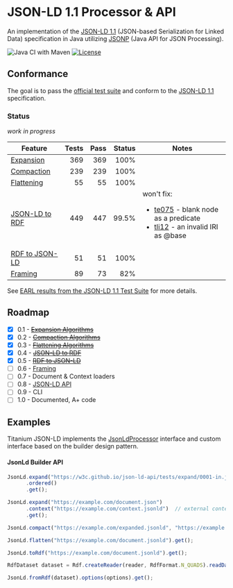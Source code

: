 # JSON-LD 1.1 Processor & API

An implementation of the [JSON-LD 1.1](https://www.w3.org/TR/json-ld/) (JSON-based Serialization for Linked Data) specification in Java utilizing [JSONP](https://javaee.github.io/jsonp/) (Java API for JSON Processing).

![Java CI with Maven](https://github.com/filip26/titanium-json-ld/workflows/Java%20CI%20with%20Maven/badge.svg)
[![License](https://img.shields.io/badge/License-Apache%202.0-blue.svg)](https://opensource.org/licenses/Apache-2.0)


## Conformance

The goal is to pass the [official test suite](https://github.com/w3c/json-ld-api/tree/master/tests) and conform to the [JSON-LD 1.1](https://www.w3.org/TR/json-ld/)  specification.

###  Status

*work in progress*

 Feature | Tests | Pass | Status | Notes
 --- | ---: | ---: | ---: | ---
[Expansion](https://www.w3.org/TR/json-ld/#expanded-document-form) | 369 |  369 | 100% | 
[Compaction](https://www.w3.org/TR/json-ld/#compacted-document-form) | 239 | 239 | 100% |
[Flattening](https://www.w3.org/TR/json-ld/#flattened-document-form) | 55 | 55 | 100% |
[JSON-LD to RDF](https://www.w3.org/TR/json-ld/#relationship-to-rdf) | 449 | 447 | 99.5% |  won't fix: <ul><li>[te075](https://w3c.github.io/json-ld-api/tests/toRdf-manifest#te075) - blank node as a predicate</li><li>[tli12](https://w3c.github.io/json-ld-api/tests/toRdf-manifest#tli12) - an invalid IRI as @base</li></ul>
[RDF to JSON-LD](https://www.w3.org/TR/json-ld/#relationship-to-rdf) | 51 | 51  | 100% | 
[Framing](https://www.w3.org/TR/json-ld11-framing/#framing) | 89 | 73 | 82% |

See [EARL results from the JSON-LD 1.1 Test Suite](https://w3c.github.io/json-ld-api/reports/#subj_Titanium_JSON_LD_Java) for more details.

## Roadmap

- [x] 0.1 - ~~[Expansion Algorithms](https://www.w3.org/TR/json-ld11-api/#expansion-algorithms)~~
- [x] 0.2 - ~~[Compaction Algorithms](https://www.w3.org/TR/json-ld11-api/#compaction-algorithms)~~
- [x] 0.3 - ~~[Flattening Algorithms](https://www.w3.org/TR/json-ld11-api/#flattening-algorithms)~~
- [x] 0.4 - ~~[JSON-LD to RDF](https://www.w3.org/TR/json-ld11-api/#deserialize-json-ld-to-rdf-algorithm)~~
- [x] 0.5 - ~~[RDF to JSON-LD](https://www.w3.org/TR/json-ld11-api/#serialize-rdf-as-json-ld-algorithm)~~
- [ ] 0.6 - [Framing](https://www.w3.org/TR/json-ld11-framing/)
- [ ] 0.7 - Document & Context loaders
- [ ] 0.8 - [JSON-LD API](https://www.w3.org/TR/json-ld11-api/#the-application-programming-interface)
- [ ] 0.9 - CLI
- [ ] 1.0 - Documented, A+ code

## Examples

Titanium JSON-LD implements the [JsonLdProcessor](https://www.w3.org/TR/json-ld11-api/#the-jsonldprocessor-interface) interface and custom interface based on the builder design pattern.

#### JsonLd Builder API 

```javascript
JsonLd.expand("https://w3c.github.io/json-ld-api/tests/expand/0001-in.jsonld")
      .ordered()
      .get();

JsonLd.expand("https://example.com/document.json")
      .context("https://example.com/context.jsonld")  // external context
      .get();

JsonLd.compact("https://example.com/expanded.jsonld", "https://example.com/context.jsonld").get();

JsonLd.flatten("https://example.com/document.jsonld").get();

JsonLd.toRdf("https://example.com/document.jsonld").get();

RdfDataset dataset = Rdf.createReader(reader, RdfFormat.N_QUADS).readDataset();

JsonLd.fromRdf(dataset).options(options).get();


```


